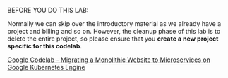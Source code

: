 
BEFORE YOU DO THIS LAB:

Normally we can skip over the introductory material as we already have a project and billing and so on.  However, the cleanup phase of this lab is to delete the entire project, so please ensure that you **create a new project specific for this codelab**.

[Google Codelab - Migrating a Monolithic Website to Microservices on Google Kubernetes Engine](https://codelabs.developers.google.com/codelabs/cloud-monolith-to-microservices-gke)
